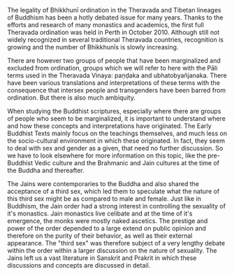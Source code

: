 
The legality of Bhikkhunī ordination in the Theravada and Tibetan lineages of Buddhism has been a hotly debated issue for many years. Thanks to the efforts and research of many monastics and academics, the first full Theravada ordination was held in Perth in October 2010. Although still not widely recognized in several traditional Theravada countries, recognition is growing and the number of Bhikkhunīs is slowly increasing. 

There are however two groups of people that have been marginalized and excluded from ordination, groups which we will refer to here with the Pāli terms used in the Theravada Vinaya: paṇḍaka and ubhatob­yañ­janaka. There have been various translations and interpretations of these terms with the consequence that intersex people and transgenders have been barred from ordination. But there is also much ambiquity.

When studying the Buddhist scriptures, especially where there are groups of people who seem to be marginalized, it is important to understand where and how these concepts and interpretations have originated. The Early Buddhist Texts mainly focus on the teachings themselves, and much less on the socio-cultural environment in which these originated. In fact, they seem to deal with sex and gender as a given, that need no further discussion. So we have to look elsewhere for more information on this topic, like the pre-Buddhist Vedic culture and the Brahmanic and Jain cultures at the time of the Buddha and thereafter. 

The Jains were contemporaries to the Buddha and also shared the acceptance of a third sex, which led them to speculate what the nature of this third sex might be as compared to male and female. Just like in Buddhism, the Jain order had a strong interest in controlling the sexuality of it's monastics. Jain monastics live celibate and at the time of it's emergence, the monks were mostly naked ascetics. The prestige and power of the order depended to a large extend on public opinion and therefore on the purity of their behavior, as well as their external appearance. The "third sex" was therefore subject of a very lengthy debate within the order within a larger discussion on the nature of sexuality. The Jains left us a vast literature in Sanskrit and Prakrit in which these discussions and concepts are discussed in detail.